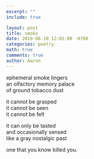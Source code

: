 ```yaml
---
excerpt: ""
include: true

layout: post
title: smoke
date: 2019-06-10 12:01:00 -0700
categories: poetry
math: true
comments: true
author: Aaron
---
```


ephemeral smoke lingers  
an olfactory memory palace  
of ground tobacco dust  

it cannot be grasped  
it cannot be seen  
it cannot be felt  

it can only be tasted  
and occasionally sensed  
like a gray nostalgic past  

one that you know killed you.
